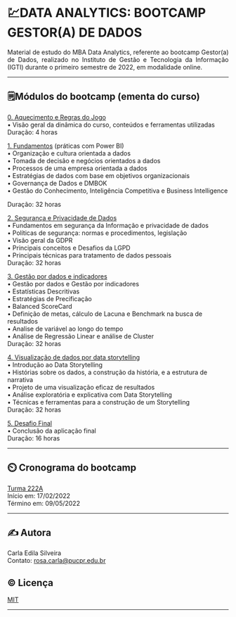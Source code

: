 # 💹DATA ANALYTICS: BOOTCAMP GESTOR(A) DE DADOS  
<p align="justify"> 
Material de estudo do MBA Data Analytics, referente ao bootcamp Gestor(a) de Dados, realizado no Instituto de Gestão e Tecnologia da Informação (IGTI)
durante o primeiro semestre de 2022, em modalidade online.  
</p>

---  

## 🗒️Módulos do bootcamp (ementa do curso)  

[0. Aquecimento e Regras do Jogo](https://github.com/rosacarla/Data-Analytics-bootcamp-gestor-de-dados/blob/main/Slides%20de%20Aquecimento%20e%20Regras%20do%20Jogo%20-%20Bootcamp%20Gestor(a)%20de%20Dados.pdf)  
• Visão geral da dinâmica do curso, conteúdos e ferramentas utilizadas  
Duração: 4 horas  

[1. Fundamentos](https://github.com/rosacarla/Data-Analytics-bootcamp-gestor-de-dados/tree/main/modulo%201-GD) (práticas com Power BI)  
• Organização e cultura orientada a dados  
• Tomada de decisão e negócios orientados a dados  
• Processos de uma empresa orientada a dados  
• Estratégias de dados com base em objetivos organizacionais  
• Governança de Dados e DMBOK  
• Gestão do Conhecimento, Inteligência Competitiva e Business Intelligence  

Duração: 32 horas  

[2. Segurança e Privacidade de Dados]()  
• Fundamentos em segurança da Informação e privacidade de dados  
• Políticas de segurança: normas e procedimentos, legislação  
• Visão geral da GDPR  
• Principais conceitos e Desafios da LGPD  
• Principais técnicas para tratamento de dados pessoais  
Duração: 32 horas  

[3. Gestão por dados e indicadores]()  
• Gestão por dados e Gestão por indicadores  
• Estatísticas Descritivas  
• Estratégias de Precificação  
• Balanced ScoreCard  
• Definição de metas, cálculo de Lacuna e Benchmark na busca de resultados  
• Analise de variável ao longo do tempo  
• Análise de Regressão Linear e análise de Cluster  
Duração: 32 horas  

[4. Visualização de dados por data storytelling]()  
• Introdução ao Data Storytelling  
• Histórias sobre os dados, a construção da história, e a estrutura de narrativa  
• Projeto de uma visualização eficaz de resultados  
• Análise exploratória e explicativa com Data Storytelling  
• Técnicas e ferramentas para a construção de um Storytelling  
Duração: 32 horas

[5. Desafio Final]()  
• Conclusão da aplicação final  
Duração: 16 horas  

--- 

## ⏲️ Cronograma do bootcamp

[Turma 222A](https://github.com/rosacarla/Data-Analytics-bootcamp-gestor-de-dados/blob/main/MBA%20GDD%20222-cronograma.jpg)  
Início em: 17/02/2022  
Término em: 09/05/2022  

---  

## ✍️ Autora  

Carla Edila Silveira  
Contato: rosa.carla@pucpr.edu.br

## ©️ Licença  

[MIT](https://choosealicense.com/licenses/mit/)  

---  
